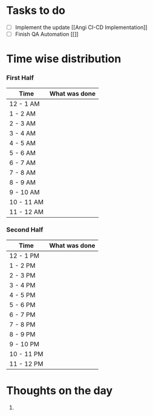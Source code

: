 # Tasks to do
- [ ] Implement the update [[Angi CI-CD Implementation]]
- [ ] Finish QA Automation [[]]

# Time wise distribution

### First Half
| Time | What was done |
| ---- | ---- |
| 12 - 1 AM |  |
| 1 - 2 AM |  |
| 2 - 3 AM |  |
| 3 - 4 AM |  |
| 4 - 5 AM |  |
| 5 - 6 AM |  |
| 6 - 7 AM |  |
| 7 - 8 AM |  |
| 8 - 9 AM |  |
| 9 - 10 AM |  |
| 10 - 11 AM |  |
| 11 - 12 AM |  |
### Second Half
| Time | What was done |
| ---- | ---- |
| 12 - 1 PM |  |
| 1 - 2 PM |  |
| 2 - 3 PM |  |
| 3 - 4 PM |  |
| 4 - 5 PM |  |
| 5 - 6 PM |  |
| 6 - 7 PM |  |
| 7 - 8 PM |  |
| 8 - 9 PM |  |
| 9 - 10 PM |  |
| 10 - 11 PM |  |
| 11 - 12 PM |  |

# Thoughts on the day
1. 